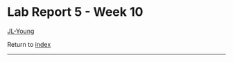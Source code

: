 # Lab Report 5 - Week 10

[JL-Young](https://github.com/JL-Young)

Return to [index](https://jl-young.github.io/cse15l-lab-reports/)

---
